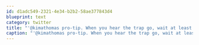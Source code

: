 ```yaml
---
id: d1adc549-2321-4e34-b2b2-58ae377843d4
blueprint: text
category: twitter
title: "'@kimathomas pro-tip. When you hear the trap go, wait at least 10 minutes."
caption: "'@kimathomas pro-tip. When you hear the trap go, wait at least 10 minutes."
---
```

